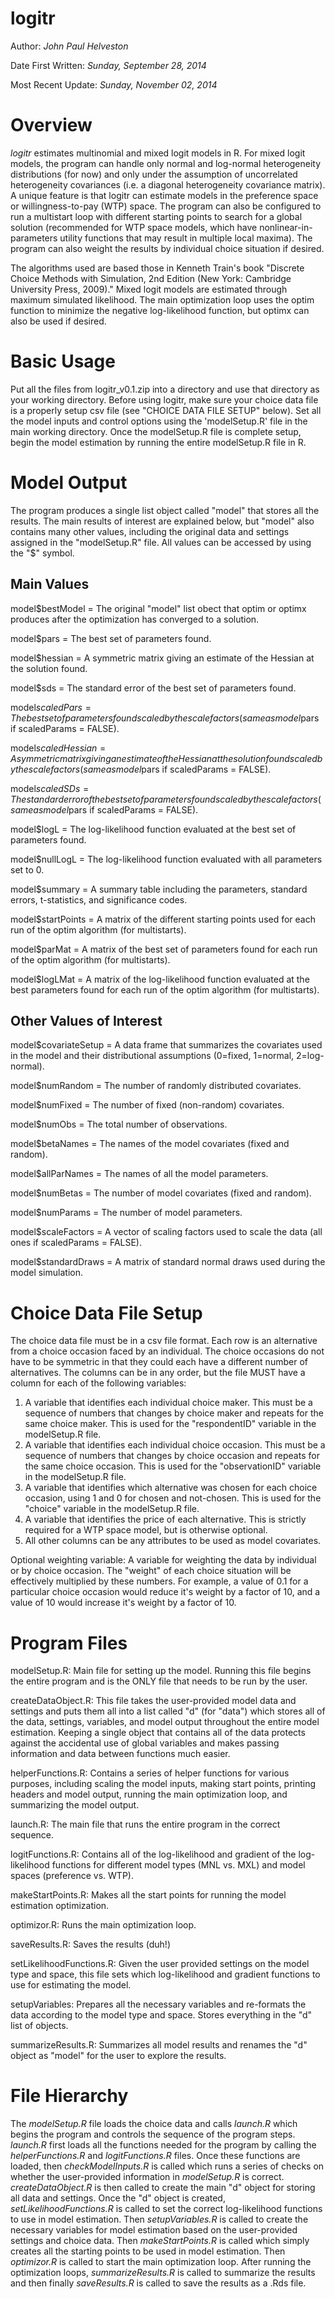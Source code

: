 logitr
======

Author: *John Paul Helveston*

Date First Written: *Sunday, September 28, 2014*

Most Recent Update: *Sunday, November 02, 2014*

Overview
========
*logitr* estimates multinomial and mixed logit models in R. For mixed logit
models, the program can handle only normal and log-normal heterogeneity
distributions (for now) and only under the assumption of uncorrelated
heterogeneity covariances (i.e. a diagonal heterogeneity covariance matrix).
A unique feature is that logitr can estimate models in the preference
space or willingness-to-pay (WTP) space. The program can also be configured to
run a multistart loop with different starting points to search for a global
solution (recommended for WTP space models, which have nonlinear-in-parameters
utility functions that may result in multiple local maxima). The program can also 
weight the results by individual choice situation if desired.

The algorithms used are based those in Kenneth Train's book "Discrete Choice
Methods with Simulation, 2nd Edition (New York: Cambridge University Press,
2009)." Mixed logit models are estimated through maximum simulated likelihood.
The main optimization loop uses the optim function to minimize the negative
log-likelihood function, but optimx can also be used if desired.

Basic Usage
===========
Put all the files from logitr_v0.1.zip into a directory and use that directory 
as your working directory. Before using logitr, make sure your choice data file
is a properly setup csv file (see "CHOICE DATA FILE SETUP" below). Set all the 
model inputs and control options using the 'modelSetup.R' file in the main
working directory. Once the modelSetup.R file is complete setup, begin the
model estimation by running the entire modelSetup.R file in R.

Model Output
============

The program produces a single list object called "model" that stores all the
results. The main results of interest are explained below, but "model" also
contains many other values, including the original data and settings assigned
in the "modelSetup.R" file. All values can be accessed by using the "$" symbol.

Main Values
-----------

model$bestModel     = The original "model" list obect that optim or optimx
                      produces after the optimization has converged to a
                      solution.
                      
model$pars          = The best set of parameters found.

model$hessian       = A symmetric matrix giving an estimate of the Hessian at
                      the solution found.
                      
model$sds           = The standard error of the best set of parameters found.

model$scaledPars    = The best set of parameters found scaled by the scale
                      factors (same as model$pars if scaledParams = FALSE).
                      
model$scaledHessian = A symmetric matrix giving an estimate of the Hessian at
                      the solution found scaled by the scale factors (same as
                      model$pars if scaledParams = FALSE).
                      
model$scaledSDs     = The standard error of the best set of parameters found
                      scaled by the scale factors (same as model$pars if
                      scaledParams = FALSE).
                      
model$logL          = The log-likelihood function evaluated at the best set of
                      parameters found.
                      
model$nullLogL      = The log-likelihood function evaluated with all
                      parameters set to 0.
                      
model$summary       = A summary table including the parameters, standard
                      errors, t-statistics, and significance codes.
                      
model$startPoints   = A matrix of the different starting points used for each
                      run of the optim algorithm (for multistarts).
                      
model$parMat        = A matrix of the best set of parameters found for each
                      run of the optim algorithm (for multistarts).
                      
model$logLMat       = A matrix of the log-likelihood function evaluated at the
                      best parameters found for each run of the optim
                      algorithm (for multistarts).

Other Values of Interest
------------------------

model$covariateSetup = A data frame that summarizes the covariates used in the
                       model and their distributional assumptions (0=fixed,
                       1=normal, 2=log-normal).
                       
model$numRandom      = The number of randomly distributed covariates.

model$numFixed       = The number of fixed (non-random) covariates.

model$numObs         = The total number of observations.

model$betaNames      = The names of the model covariates (fixed and random).

model$allParNames    = The names of all the model parameters.

model$numBetas       = The number of model covariates (fixed and random).

model$numParams      = The number of model parameters.

model$scaleFactors   = A vector of scaling factors used to scale the data (all
                       ones if scaledParams = FALSE).

model$standardDraws  = A matrix of standard normal draws used during the model
                       simulation.

Choice Data File Setup
======================
The choice data file must be in a csv file format. Each row is an alternative
from a choice occasion faced by an individual. The choice occasions do not
have to be symmetric in that they could each have a different number of
alternatives. The columns can be in any order, but the file MUST have a column
for each of the following variables:
1. A variable that identifies each individual choice maker. This must be a
   sequence of numbers that changes by choice maker and repeats for the same
   choice maker. This is used for the "respondentID" variable in the
   modelSetup.R file.
2. A variable that identifies each individual choice occasion. This must be a
   sequence of numbers that changes by choice occasion and repeats for the
   same choice occasion. This is used for the "observationID" variable in the
   modelSetup.R file.
3. A variable that identifies which alternative was chosen for each choice
   occasion, using 1 and 0 for chosen and not-chosen. This is used for the
   "choice" variable in the modelSetup.R file.
4. A variable that identifies the price of each alternative. This is strictly
   required for a WTP space model, but is otherwise optional.
5. All other columns can be any attributes to be used as model covariates.

Optional weighting variable:
A variable for weighting the data by individual or by choice occasion. The
"weight" of each choice situation will be effectively multiplied by these
numbers. For example, a value of 0.1 for a particular choice occasion would
reduce it's weight by a factor of 10, and a value of 10 would increase it's
weight by a factor of 10.

Program Files
=============

modelSetup.R:
Main file for setting up the model. Running this file begins the entire
program and is the ONLY file that needs to be run by the user.

createDataObject.R:
This file takes the user-provided model data and settings and puts them all
into a list called "d" (for "data") which stores all of the data, settings,
variables, and model output throughout the entire model estimation. Keeping a
single object that contains all of the data protects against the accidental
use of global variables and makes passing information and data between
functions much easier.

helperFunctions.R:
Contains a series of helper functions for various purposes, including scaling
the model inputs, making start points, printing headers and model output,
running the main optimization loop, and summarizing the model output.

launch.R:
The main file that runs the entire program in the correct sequence.

logitFunctions.R:
Contains all of the log-likelihood and gradient of the log-likelihood
functions for different model types (MNL vs. MXL) and model spaces (preference
vs. WTP).

makeStartPoints.R:
Makes all the start points for running the model estimation optimization.

optimizor.R:
Runs the main optimization loop.

saveResults.R:
Saves the results (duh!)

setLikelihoodFunctions.R:
Given the user provided settings on the model type and space, this file sets
which log-likelihood and gradient functions to use for estimating the model.

setupVariables:
Prepares all the necessary variables and re-formats the data according to the
model type and space. Stores everything in the "d" list of objects.

summarizeResults.R:
Summarizes all model results and renames the "d" object as "model" for the
user to explore the results.

File Hierarchy
==============

The *modelSetup.R* file loads the choice data and calls *launch.R* which begins 
the program and controls the sequence of the program steps. *launch.R* first loads 
all the functions needed for the program by calling the *helperFunctions.R* and
*logitFunctions.R* files. Once these functions are loaded, then *checkModelInputs.R*
is called which runs a series of checks on whether the user-provided information in 
*modelSetup.R* is correct. *createDataObject.R* is then called to create the main 
"d" object for storing all data and settings. Once the "d" object is created, 
*setLikelihoodFunctions.R* is called to set the correct log-likelihood functions to 
use in model estimation. Then *setupVariables.R* is called to create the
necessary variables for model estimation based on the user-provided settings
and choice data. Then *makeStartPoints.R* is called which simply creates all the 
starting points to be used in model estimation. Then *optimizor.R* is called to 
start the main optimization loop. After running the optimization loops, 
*summarizeResults.R* is called to summarize the results and then finally 
*saveResults.R* is called to save the results as a .Rds file.

